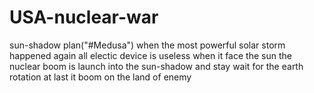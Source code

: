 # USA-nuclear-war
sun-shadow plan("#Medusa")
when the most powerful solar storm happened again
all electic device is useless when it face the sun
the nuclear boom is launch into the sun-shadow and stay
wait for the earth rotation
at last it boom on the land of enemy
